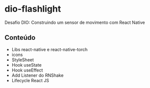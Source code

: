 # dio-flashlight

Desafio DIO: Construindo um sensor de movimento com React Native

## Conteúdo 
- Libs react-native e react-native-torch
- icons
- StyleSheet
- Hook useState
- Hook useEffect
- Add Listener do RNShake
- Lifecycle React JS
